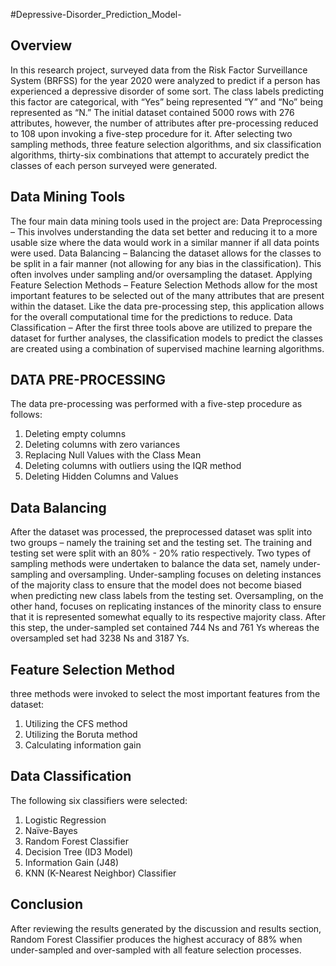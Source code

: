 #Depressive-Disorder_Prediction_Model-

## Overview

In this research project, surveyed data from the Risk Factor Surveillance System (BRFSS) for the year 2020 were analyzed to predict if a person has experienced a depressive disorder of some sort. The class labels predicting this factor are categorical, with “Yes” being represented “Y” and “No” being represented as “N.” The initial dataset contained 5000 rows with 276 attributes, however, the number of attributes after pre-processing reduced to 108 upon invoking a five-step procedure for it. After selecting two sampling methods, three feature selection algorithms, and six classification algorithms, thirty-six combinations that attempt to accurately predict the classes of each person surveyed were generated.


## Data Mining Tools 

The four main data mining tools used in the project are: 
Data Preprocessing – This involves understanding the data set better and reducing it to a more usable size where the data would work in a similar manner if all data points were used. 
Data Balancing – Balancing the dataset allows for the classes to be split in a fair manner (not allowing for any bias in the classification). This often involves under sampling and/or oversampling the dataset. 
Applying Feature Selection Methods – Feature Selection Methods allow for the most important features to be selected out of the many attributes that are present within the dataset. Like the data pre-processing step, this application allows for the overall computational time for the predictions to reduce. 
Data Classification – After the first three tools above are utilized to prepare the dataset for further analyses, the classification models to predict the classes are created using a combination of supervised machine learning algorithms. 

## DATA PRE-PROCESSING 

The data pre-processing was performed with a five-step procedure as follows: 
1) Deleting empty columns 
2) Deleting columns with zero variances 
3) Replacing Null Values with the Class Mean 
4) Deleting columns with outliers using the IQR method 
5) Deleting Hidden Columns and Values 

## Data Balancing

After the dataset was processed, the preprocessed dataset was split into two groups – namely the training set and the testing set. The training and testing set were split with an 80% - 20% ratio respectively.
Two types of sampling methods were undertaken to balance the data set, namely under-sampling and oversampling. Under-sampling focuses on deleting instances of the majority class to ensure that the model does not become biased when predicting new class labels from the testing set. Oversampling, on the other hand, focuses on replicating instances of the minority class to ensure that it is represented somewhat equally to its respective majority class. 
After this step, the under-sampled set contained 744 Ns and 761 Ys whereas the oversampled set had 3238 Ns and 3187 Ys. 

## Feature Selection Method

three methods were invoked to select the most important features from the dataset: 
1) Utilizing the CFS method 
2) Utilizing the Boruta method 
3) Calculating information gain 


## Data Classification
The following six classifiers were selected: 
1) Logistic Regression 
2) Naïve-Bayes 
3) Random Forest Classifier 
4) Decision Tree (ID3 Model) 
5) Information Gain (J48) 
6) KNN (K-Nearest Neighbor) Classifier 


## Conclusion
After reviewing the results generated by the discussion and results section, Random Forest Classifier produces the highest accuracy of 88% when under-sampled and over-sampled with all feature selection processes. 



